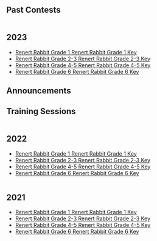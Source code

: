 
  <h2> Past Contests </h2>
<div class="row">
  <div class="column">
       <h2> 2023</h2>
    <p>
      <ul>
                <li> <a href="renertrabbit/2023 Renert Rabbit Gr1.pdf"> Renert Rabbit Grade 1 </a><a href="2023 Renert Rabbit Gr1 SOLUTIONS.pdf"> Renert Rabbit Grade 1 Key</a>  </li>
        <li> <a href="renertrabbit/2023 Renert Rabbit Gr2-3.pdf"> Renert Rabbit Grade 2-3 </a><a href="2023 Renert Rabbit Gr2-3 SOLUTIONS.pdf"> Renert Rabbit Grade 2-3 Key </a>  </li>
        <li> <a href="renertrabbit/2023 Renert Rabbit Gr4-5.pdf"> Renert Rabbit Grade 4-5 </a><a href="2023 Renert Rabbit Gr4-5 SOLUTIONS.pdf">Renert Rabbit Grade 4-5 Key </a>  </li>
         <li> <a href="renertrabbit/2023 Renert Rabbit Gr6.pdf"> Renert Rabbit Grade 6 </a><a href="2023 Renert Rabbit Gr6 SOLUTIONS.pdf"> Renert Rabbit Grade 6 Key </a>  </li>
             </ul> 
    </p>
  <p><h2>Announcements</h2></p>
  <p><h2>Training Sessions</h2></p>
  </div>
  
  <div class="column">
    <h2> 2022 </h2>
   <p>
      <ul>
                <li> <a href="renertrabbit/2023 Renert Rabbit Gr1.pdf"> Renert Rabbit Grade 1 </a> <a href="2023 Renert Rabbit Gr1 SOLUTIONS.pdf"> Renert Rabbit Grade 1 Key</a>  </li>
        <li> <a href="renertrabbit/2023 Renert Rabbit Gr2-3.pdf"> Renert Rabbit Grade 2-3 </a><a href="2023 Renert Rabbit Gr2-3 SOLUTIONS.pdf"> Renert Rabbit Grade 2-3 Key </a>  </li>
        <li> <a href="renertrabbit/2023 Renert Rabbit Gr4-5.pdf"> Renert Rabbit Grade 4-5 </a><a href="2023 Renert Rabbit Gr4-5 SOLUTIONS.pdf">Renert Rabbit Grade 4-5 Key </a>  </li>
         <li> <a href="renertrabbit/2023 Renert Rabbit Gr6.pdf"> Renert Rabbit Grade 6 </a><a href="2023 Renert Rabbit Gr6 SOLUTIONS.pdf"> Renert Rabbit Grade 6 Key </a>  </li>
             </ul> 
    </p>
      </div>

<div class="column">
    <h2> 2021 </h2>
   <p>
      <ul>
                <li> <a href="renertrabbit/2023 Renert Rabbit Gr1.pdf"> Renert Rabbit Grade 1 </a> <a href="2023 Renert Rabbit Gr1 SOLUTIONS.pdf"> Renert Rabbit Grade 1 Key</a>  </li>
        <li> <a href="renertrabbit/2023 Renert Rabbit Gr2-3.pdf"> Renert Rabbit Grade 2-3 </a><a href="2023 Renert Rabbit Gr2-3 SOLUTIONS.pdf"> Renert Rabbit Grade 2-3 Key </a>  </li>
        <li> <a href="renertrabbit/2023 Renert Rabbit Gr4-5.pdf"> Renert Rabbit Grade 4-5 </a><a href="2023 Renert Rabbit Gr4-5 SOLUTIONS.pdf">Renert Rabbit Grade 4-5 Key </a>  </li>
         <li> <a href="renertrabbit/2023 Renert Rabbit Gr6.pdf"> Renert Rabbit Grade 6 </a><a href="2023 Renert Rabbit Gr6 SOLUTIONS.pdf"> Renert Rabbit Grade 6 Key </a>  </li>
             </ul> 
    </p>
      </div>
